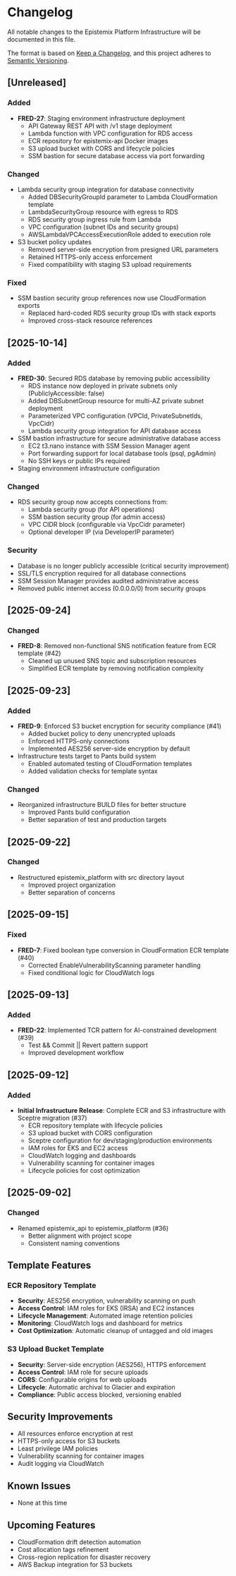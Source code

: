 # Changelog

All notable changes to the Epistemix Platform Infrastructure will be documented in this file.

The format is based on [Keep a Changelog](https://keepachangelog.com/en/1.0.0/),
and this project adheres to [Semantic Versioning](https://semver.org/spec/v2.0.0.html).

## [Unreleased]

### Added
- **FRED-27**: Staging environment infrastructure deployment
  - API Gateway REST API with /v1 stage deployment
  - Lambda function with VPC configuration for RDS access
  - ECR repository for epistemix-api Docker images
  - S3 upload bucket with CORS and lifecycle policies
  - SSM bastion for secure database access via port forwarding

### Changed
- Lambda security group integration for database connectivity
  - Added DBSecurityGroupId parameter to Lambda CloudFormation template
  - LambdaSecurityGroup resource with egress to RDS
  - RDS security group ingress rule from Lambda
  - VPC configuration (subnet IDs and security groups)
  - AWSLambdaVPCAccessExecutionRole added to execution role
- S3 bucket policy updates
  - Removed server-side encryption from presigned URL parameters
  - Retained HTTPS-only access enforcement
  - Fixed compatibility with staging S3 upload requirements

### Fixed
- SSM bastion security group references now use CloudFormation exports
  - Replaced hard-coded RDS security group IDs with stack exports
  - Improved cross-stack resource references

## [2025-10-14]

### Added
- **FRED-30**: Secured RDS database by removing public accessibility
  - RDS instance now deployed in private subnets only (PubliclyAccessible: false)
  - Added DBSubnetGroup resource for multi-AZ private subnet deployment
  - Parameterized VPC configuration (VPCId, PrivateSubnetIds, VpcCidr)
  - Lambda security group integration for API database access
- SSM bastion infrastructure for secure administrative database access
  - EC2 t3.nano instance with SSM Session Manager agent
  - Port forwarding support for local database tools (psql, pgAdmin)
  - No SSH keys or public IPs required
- Staging environment infrastructure configuration

### Changed
- RDS security group now accepts connections from:
  - Lambda security group (for API operations)
  - SSM bastion security group (for admin access)
  - VPC CIDR block (configurable via VpcCidr parameter)
  - Optional developer IP (via DeveloperIP parameter)

### Security
- Database is no longer publicly accessible (critical security improvement)
- SSL/TLS encryption required for all database connections
- SSM Session Manager provides audited administrative access
- Removed public internet access (0.0.0.0/0) from security groups

## [2025-09-24]

### Changed
- **FRED-8**: Removed non-functional SNS notification feature from ECR template (#42)
  - Cleaned up unused SNS topic and subscription resources
  - Simplified ECR template by removing notification complexity

## [2025-09-23]

### Added
- **FRED-9**: Enforced S3 bucket encryption for security compliance (#41)
  - Added bucket policy to deny unencrypted uploads
  - Enforced HTTPS-only connections
  - Implemented AES256 server-side encryption by default
- Infrastructure tests target to Pants build system
  - Enabled automated testing of CloudFormation templates
  - Added validation checks for template syntax

### Changed
- Reorganized infrastructure BUILD files for better structure
  - Improved Pants build configuration
  - Better separation of test and production targets

## [2025-09-22]

### Changed
- Restructured epistemix_platform with src directory layout
  - Improved project organization
  - Better separation of concerns

## [2025-09-15]

### Fixed
- **FRED-7**: Fixed boolean type conversion in CloudFormation ECR template (#40)
  - Corrected EnableVulnerabilityScanning parameter handling
  - Fixed conditional logic for CloudWatch logs

## [2025-09-13]

### Added
- **FRED-22**: Implemented TCR pattern for AI-constrained development (#39)
  - Test && Commit || Revert pattern support
  - Improved development workflow

## [2025-09-12]

### Added
- **Initial Infrastructure Release**: Complete ECR and S3 infrastructure with Sceptre migration (#37)
  - ECR repository template with lifecycle policies
  - S3 upload bucket with CORS configuration
  - Sceptre configuration for dev/staging/production environments
  - IAM roles for EKS and EC2 access
  - CloudWatch logging and dashboards
  - Vulnerability scanning for container images
  - Lifecycle policies for cost optimization

## [2025-09-02]

### Changed
- Renamed epistemix_api to epistemix_platform (#36)
  - Better alignment with project scope
  - Consistent naming conventions

## Template Features

### ECR Repository Template
- **Security**: AES256 encryption, vulnerability scanning on push
- **Access Control**: IAM roles for EKS (IRSA) and EC2 instances
- **Lifecycle Management**: Automated image retention policies
- **Monitoring**: CloudWatch logs and dashboard for metrics
- **Cost Optimization**: Automatic cleanup of untagged and old images

### S3 Upload Bucket Template
- **Security**: Server-side encryption (AES256), HTTPS enforcement
- **Access Control**: IAM role for secure uploads
- **CORS**: Configurable origins for web uploads
- **Lifecycle**: Automatic archival to Glacier and expiration
- **Compliance**: Public access blocked, versioning enabled

## Security Improvements
- All resources enforce encryption at rest
- HTTPS-only access for S3 buckets
- Least privilege IAM policies
- Vulnerability scanning for container images
- Audit logging via CloudWatch

## Known Issues
- None at this time

## Upcoming Features
- CloudFormation drift detection automation
- Cost allocation tags refinement
- Cross-region replication for disaster recovery
- AWS Backup integration for S3 buckets